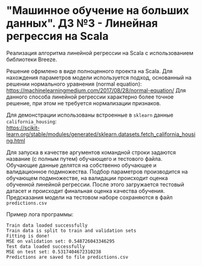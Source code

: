 # "Машинное обучение на больших данных". ДЗ №3 - Линейная регрессия на Scala  

Реализация алгоритма линейной регрессии на Scala с использованием библиотеки Breeze.  

Решение офрмлено в виде полноценного проекта на Scala. Для нахождения параметров модели используется подход,
основанный на решении нормального уравнения (normal equation):  
https://machinelearningmedium.com/2017/08/28/normal-equation/ 
Для данного способа линейной регрессии характерно более точное решение, при этом не требуется нормализации признаков.   

Для демонстрации использованы встроенные в `sklearn` данные `california_housing`:  
https://scikit-learn.org/stable/modules/generated/sklearn.datasets.fetch_california_housing.html  

Для запуска в качестве аргументов командной строки задаются название (с полным путем) обучающего и тестового файла.  
Обучающие данные делятся на собственно обучающее и валидационное подмножества. Подбор параметров производится на обучающем подмножестве, 
на валидации происходит оценка обученной линейной регрессии. После этого загружается тестовый датасет и происходит 
финальная оценка качества обучения. Предсказания модели на тестовом наборе сохраняются в файл `predictions.csv`


Пример лога программы:  
```
Train data loaded successfully
Train data is split to train and validation sets
Fitting is done!
MSE on validation set: 0.548726043346295
Test data loaded successfully
MSE on test set: 0.5317404672310238
Predictions are saved to file predictions.csv
```

